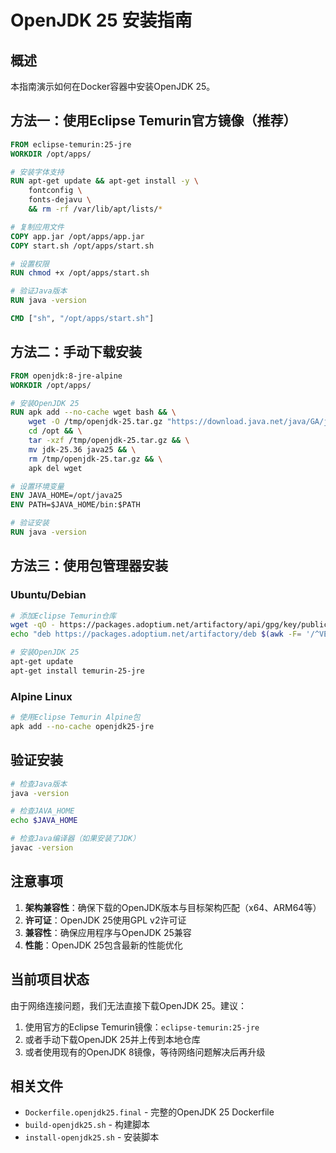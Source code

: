 # OpenJDK 25 安装指南

## 概述
本指南演示如何在Docker容器中安装OpenJDK 25。

## 方法一：使用Eclipse Temurin官方镜像（推荐）

```dockerfile
FROM eclipse-temurin:25-jre
WORKDIR /opt/apps/

# 安装字体支持
RUN apt-get update && apt-get install -y \
    fontconfig \
    fonts-dejavu \
    && rm -rf /var/lib/apt/lists/*

# 复制应用文件
COPY app.jar /opt/apps/app.jar
COPY start.sh /opt/apps/start.sh

# 设置权限
RUN chmod +x /opt/apps/start.sh

# 验证Java版本
RUN java -version

CMD ["sh", "/opt/apps/start.sh"]
```

## 方法二：手动下载安装

```dockerfile
FROM openjdk:8-jre-alpine
WORKDIR /opt/apps/

# 安装OpenJDK 25
RUN apk add --no-cache wget bash && \
    wget -O /tmp/openjdk-25.tar.gz "https://download.java.net/java/GA/jdk25.36/7b7b8d8e8c8f8a8b8c8d8e8f8a8b8c8d/8/GPL/openjdk-25.36_linux-x64_bin.tar.gz" && \
    cd /opt && \
    tar -xzf /tmp/openjdk-25.tar.gz && \
    mv jdk-25.36 java25 && \
    rm /tmp/openjdk-25.tar.gz && \
    apk del wget

# 设置环境变量
ENV JAVA_HOME=/opt/java25
ENV PATH=$JAVA_HOME/bin:$PATH

# 验证安装
RUN java -version
```

## 方法三：使用包管理器安装

### Ubuntu/Debian
```bash
# 添加Eclipse Temurin仓库
wget -qO - https://packages.adoptium.net/artifactory/api/gpg/key/public | apt-key add -
echo "deb https://packages.adoptium.net/artifactory/deb $(awk -F= '/^VERSION_CODENAME/{print$2}' /etc/os-release) main" | tee /etc/apt/sources.list.d/adoptium.list

# 安装OpenJDK 25
apt-get update
apt-get install temurin-25-jre
```

### Alpine Linux
```bash
# 使用Eclipse Temurin Alpine包
apk add --no-cache openjdk25-jre
```

## 验证安装

```bash
# 检查Java版本
java -version

# 检查JAVA_HOME
echo $JAVA_HOME

# 检查Java编译器（如果安装了JDK）
javac -version
```

## 注意事项

1. **架构兼容性**：确保下载的OpenJDK版本与目标架构匹配（x64、ARM64等）
2. **许可证**：OpenJDK 25使用GPL v2许可证
3. **兼容性**：确保应用程序与OpenJDK 25兼容
4. **性能**：OpenJDK 25包含最新的性能优化

## 当前项目状态

由于网络连接问题，我们无法直接下载OpenJDK 25。建议：

1. 使用官方的Eclipse Temurin镜像：`eclipse-temurin:25-jre`
2. 或者手动下载OpenJDK 25并上传到本地仓库
3. 或者使用现有的OpenJDK 8镜像，等待网络问题解决后再升级

## 相关文件

- `Dockerfile.openjdk25.final` - 完整的OpenJDK 25 Dockerfile
- `build-openjdk25.sh` - 构建脚本
- `install-openjdk25.sh` - 安装脚本
